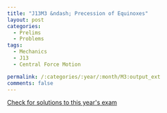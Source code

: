 ```yaml
---
title: "J13M3 &ndash; Precession of Equinoxes"
layout: post
categories:
  - Prelims
  - Problems
tags:
  - Mechanics
  - J13
  - Central Force Motion

permalink: /:categories/:year/:month/M3:output_ext
comments: false
---
```

<object data="2013J3M.pdf" type="application/pdf" width="100%" height="500"></object>
<div class="message"><a href='https://princetonprelim.com/prelim/29/'>Check for solutions to this year's exam</a></div>